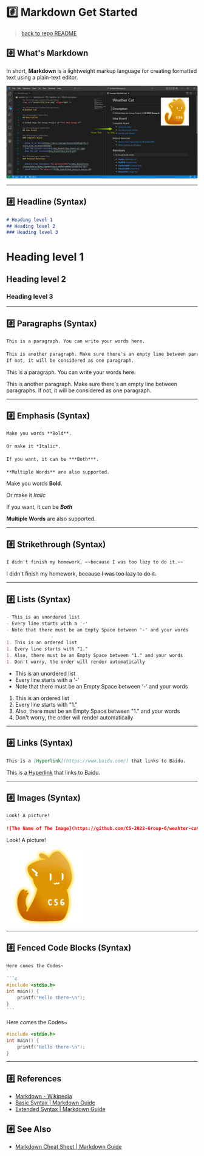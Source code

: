 # #️⃣ Markdown Get Started

> [back to repo README](../README.md)

## #️⃣ What's Markdown

In short, **Markdown** is a lightweight markup language for creating formatted text using a plain-text editor.

![markdown_showcase](./markdown_getstarted.assets/markdown_showcase.png)

---

## #️⃣ Headline (Syntax)

```markdown
# Heading level 1
## Heading level 2
### Heading level 3
```

# Heading level 1
## Heading level 2
### Heading level 3

---

## #️⃣ Paragraphs (Syntax)

```markdown
This is a paragraph. You can write your words here.

This is another paragraph. Make sure there's an empty line between paragraphs.
If not, it will be considered as one paragraph.
```

This is a paragraph. You can write your words here.

This is another paragraph. Make sure there's an empty line between paragraphs.
If not, it will be considered as one paragraph.

---

## #️⃣ Emphasis (Syntax)

```markdown
Make you words **Bold**.

Or make it *Italic*.

If you want, it can be ***Both***.

**Multiple Words** are also supported.
```

Make you words **Bold**.

Or make it *Italic*

If you want, it can be ***Both***

**Multiple Words** are also supported.

---

## #️⃣ Strikethrough (Syntax)

```markdown
I didn't finish my homework, ~~because I was too lazy to do it.~~
```

I didn't finish my homework, ~~because I was too lazy to do it.~~

---

## #️⃣ Lists (Syntax)

```markdown
- This is an unordered list
- Every line starts with a '-'
- Note that there must be an Empty Space between '-' and your words

1. This is an ordered list
1. Every line starts with "1."
1. Also, there must be an Empty Space between "1." and your words
1. Don't worry, the order will render automatically
```

- This is an unordered list
- Every line starts with a '-'
- Note that there must be an Empty Space between '-' and your words

1. This is an ordered list
1.  Every line starts with "1."
1. Also, there must be an Empty Space between "1." and your words
1. Don't worry, the order will render automatically

---

## #️⃣ Links (Syntax)

```markdown
This is a [Hyperlink](https://www.baidu.com/) that links to Baidu.
```

This is a [Hyperlink](https://www.baidu.com/) that links to Baidu.

---

## #️⃣ Images (Syntax)

```markdown
Look! A picture!

![The Name of The Image](https://github.com/CS-2022-Group-6/weahter-cat/raw/main/assets/CS6_Icon.png)
```

Look! A picture!

![The Name of The Image](https://github.com/CS-2022-Group-6/weahter-cat/raw/main/assets/CS6_Icon.png)

---

## #️⃣ Fenced Code Blocks (Syntax)

````markdown
Here comes the Codes~

```c
#include <stdio.h>
int main() {
    printf("Hello there~\n");
}
```
````

Here comes the Codes~

```c
#include <stdio.h>
int main() {
    printf("Hello there~\n");
}
```

---

## #️⃣ References

- [Markdown - Wikipedia](https://en.wikipedia.org/wiki/Markdown)
- [Basic Syntax | Markdown Guide](https://www.markdownguide.org/basic-syntax/)
- [Extended Syntax | Markdown Guide](https://www.markdownguide.org/extended-syntax/)

## #️⃣ See Also

- [Markdown Cheat Sheet | Markdown Guide](https://www.markdownguide.org/cheat-sheet/)
